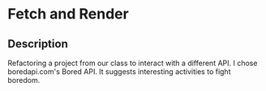 # Fetch and Render

## Description

Refactoring a project from our class to interact with a different API. I chose boredapi.com's Bored API. It suggests interesting activities to fight boredom.
